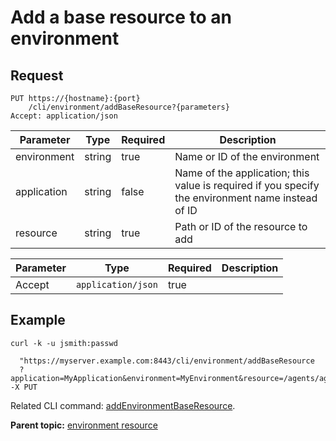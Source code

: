 # Add a base resource to an environment

## Request

```
PUT https://{hostname}:{port}
    /cli/environment/addBaseResource?{parameters}
Accept: application/json

```

|Parameter|Type|Required|Description|
|---------|----|--------|-----------|
|environment|string|true|Name or ID of the environment|
|application|string|false|Name of the application; this value is required if you specify the environment name instead of ID|
|resource|string|true|Path or ID of the resource to add|

|Parameter|Type|Required|Description|
|---------|----|--------|-----------|
|Accept|`application/json`|true| |

## Example

```
curl -k -u jsmith:passwd 
   
  "https://myserver.example.com:8443/cli/environment/addBaseResource
  ?application=MyApplication&environment=MyEnvironment&resource=/agents/agent1" -X PUT
```

Related CLI command: [addEnvironmentBaseResource](udclient_addenvironmentbaseresource.md).

**Parent topic:** [environment resource](../../com.udeploy.api.doc/topics/rest_cli_environment.md)

